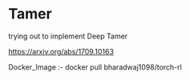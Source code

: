 # Tamer
trying out to implement Deep Tamer

https://arxiv.org/abs/1709.10163 

Docker_Image :- docker pull bharadwaj1098/torch-rl